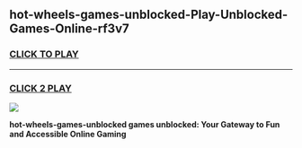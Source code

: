 
## hot-wheels-games-unblocked-Play-Unblocked-Games-Online-rf3v7
<h3>
<a href="https://premium76.site?title=hot-wheels-games-unblocked&ref=24A">CLICK TO PLAY</a></h3>
<hr>

<h3>
<a href="https://premium76.site?title=hot-wheels-games-unblocked&ref=24A">CLICK 2 PLAY</a>
  
</h3>

<a href="https://premium76.site?title=hot-wheels-games-unblocked&ref=24A"><img src="https://clearcache.store/games.png"></a>


**hot-wheels-games-unblocked games unblocked: Your Gateway to Fun and Accessible Online Gaming**
